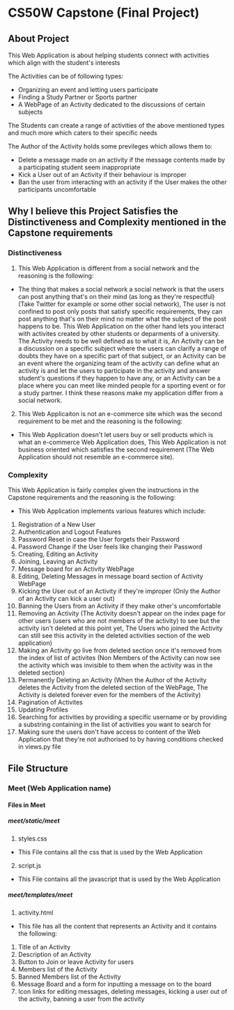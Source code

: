 # CS50W Capstone (Final Project)

## About Project

This Web Application is about helping students connect with activities which align with the student's interests

The Activities can be of following types:

* Organizing an event and letting users participate 
* Finding a Study Partner or Sports partner
* A WebPage of an Activity dedicated to the discussions of certain subjects

The Students can create a range of activities of the above mentioned types and much more which caters to their specific needs

The Author of the Activity holds some previleges which allows them to:

* Delete a message made on an activity if the message contents made by a participating student seem inappropriate
* Kick a User out of an Activity if their behaviour is improper
* Ban the user from interacting with an activity if the User makes the other participants uncomfortable 

## Why I believe this Project Satisfies the Distinctiveness and Complexity mentioned in the Capstone requirements

### Distinctiveness 

1. This Web Application is different from a social network and the reasoning is the following:

* The thing that makes a social network a social network is that the users can post anything that's on their mind (as long as they're respectful) (Take Twitter for example or some other social network), The user is not confined to post only posts that satisfy specific requirements,  they can post anything that's on their mind no matter what the subject of the post happens to be. This Web Application on the other hand lets you interact with activites created by other students or deparments of a university. The Activity needs to be well defined as to what it is, An Activity can be a discussion on a specific subject where the users can clarify a range of doubts they have on a specific part of that subject, or an Activity can be an event where the organizing team of the activity can define what an activity is and let the users to participate in the activity and answer student's questions if they happen to have any, or an Activity can be a place where you can meet like minded people for a sporting event or for a study partner. I think these reasons make my application differ from a social network.

2. This Web Applicaiton is not an e-commerce site which was the second requirement to be met and the reasoning is the following:

* This Web Application doesn't let users buy or sell products which is what an e-commerce Web Application does, This Web Application is not business oriented which satisfies the second requirement (The Web Application should not resemble an e-commerce site).

### Complexity

This Web Application is fairly complex given the instructions in the Capstone requirements and the reasoning is the following:

* This Web Application implements various features which include:

1. Registration of a New User
2. Authentication and Logout Features
3. Password Reset in case the User forgets their Password
4. Password Change if the User feels like changing their Password
5. Creating, Editing an Activity
6. Joining, Leaving an Activity
7. Message board for an Activity WebPage
8. Editing, Deleting Messages in message board section of Activity WebPage
9. Kicking the User out of an Activity if they're improper (Only the Author of an Activity can kick a user out)
10. Banning the Users from an Activity if they make other's uncomfortable
11. Removing an Activity (The Activity doesn't appear on the index page for other users (users who are not members of the activity) to see but the activity isn't deleted at this point yet, The Users who joined the Activity can still see this activity in the deleted activities section of the web application)
12. Making an Activity go live from deleted section once it's removed from the index of list of activites (Non Members of the Activity can now see the activity which was invisible to them when the activity was in the deleted section)
13. Permanently Deleting an Activity (When the Author of the Activity deletes the Activity from the deleted section of the WebPage, The Activity is deleted forever even for the members of the Activity)
14. Pagination of Activites
15. Updating Profiles
16. Searching for activities by providing a specific username or by providing a substring containing in the list of activities you want to search for
17. Making sure the users don't have access to content of the Web Application that they're not authorised to by having conditions checked in views.py file


## File Structure

### Meet (Web Application name)

#### Files in Meet

##### meet/static/meet 

1. styles.css

* This File contains all the css that is used by the Web Application

2. script.js

* This File contains all the javascript that is used by the Web Application

##### meet/templates/meet

1. activity.html

* This file has all the content that represents an Activity and it contains the following:

1. Title of an Activity
2. Description of an Activity
3. Button to Join or leave Activity for users
4. Members list of the Activity
5. Banned Members list of the Activity
6. Message Board and a form for inputting a message on to the board
7. Icon links for editing messages, deleting messages, kicking a user out of the activity, banning a user from the activity

